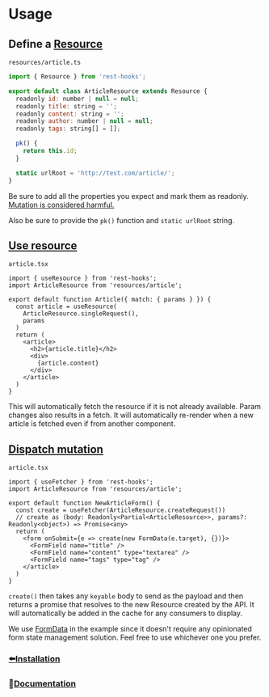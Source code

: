 # Usage

## Define a [Resource](../api/Resource.md)

`resources/article.ts`
```javascript
import { Resource } from 'rest-hooks';

export default class ArticleResource extends Resource {
  readonly id: number | null = null;
  readonly title: string = '';
  readonly content: string = '';
  readonly author: number | null = null;
  readonly tags: string[] = [];

  pk() {
    return this.id;
  }

  static urlRoot = 'http://test.com/article/';
}
```

Be sure to add all the properties you expect and mark them as readonly. [Mutation is considered harmful.](../guides/immutability.md)

Also be sure to provide the `pk()` function and `static urlRoot` string.

## [Use resource](../api/useResource.md)

`article.tsx`
```tsx
import { useResource } from 'rest-hooks';
import ArticleResource from 'resources/article';

export default function Article({ match: { params } }) {
  const article = useResource(
    ArticleResource.singleRequest(),
    params
  )
  return (
    <article>
      <h2>{article.title}</h2>
      <div>
        {article.content}
      </div>
    </article>
  )
}
```

This will automatically fetch the resource if it is not already available. Param changes also results
in a fetch. It will automatically re-render when a new article is fetched even if from another component.


## [Dispatch mutation](../api/useFetcher.md)

`article.tsx`
```tsx
import { useFetcher } from 'rest-hooks';
import ArticleResource from 'resources/article';

export default function NewArticleForm() {
  const create = useFetcher(ArticleResource.createRequest())
  // create as (body: Readonly<Partial<ArticleResource>>, params?: Readonly<object>) => Promise<any>
  return (
    <form onSubmit={e => create(new FormData(e.target), {})}>
      <FormField name="title" />
      <FormField name="content" type="textarea" />
      <FormField name="tags" type="tag" />
    </article>
  )
}
```

`create()` then takes any `keyable` body to send as the payload and then returns a promise that
resolves to the new Resource created by the API. It will automatically be added in the cache for any consumers to display.

We use [FormData](https://developer.mozilla.org/en-US/docs/Web/API/FormData/FormData) in
the example since it doesn't require any opinionated form state management solution.
Feel free to use whichever one you prefer.

### [⬅️Installation](./installation.md)
### 📖[Documentation](..)
